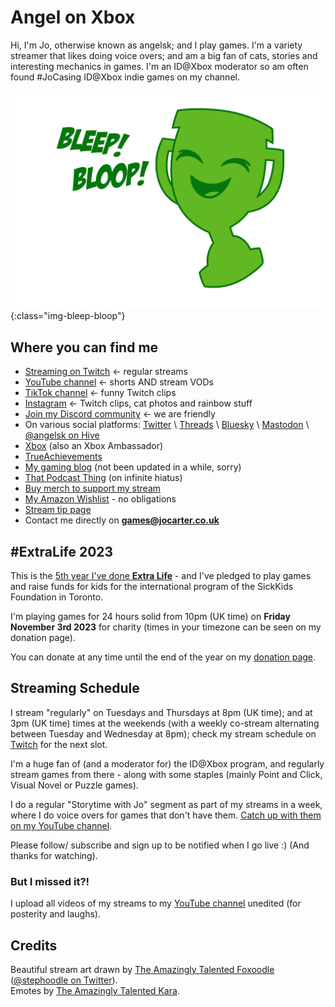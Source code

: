 # Angel on Xbox

Hi, I'm Jo, otherwise known as angelsk; and I play games.  I'm a variety streamer that likes doing voice overs; and am a big fan of cats, stories and interesting mechanics in games.  I'm an ID@Xbox moderator so am often found #JoCasing ID@Xbox indie games on my channel.

![Bleep! Bloop!](/assets/images/bleep-bloop.png){:class="img-bleep-bloop"}

## Where you can find me

* [Streaming on Twitch](https://www.twitch.tv/angelsk_jo) <- regular streams
* [YouTube channel](https://www.youtube.com/@angelsk_Jo) <- shorts AND stream VODs
* [TikTok channel](https://www.tiktok.com/@angelsk_Jo) <- funny Twitch clips
* [Instagram](https://www.instagram.com/angelsk/) <- Twitch clips, cat photos and rainbow stuff
* [Join my Discord community](https://discord.gg/aftQgp4) <- we are friendly
* On various social platforms: [Twitter](https://twitter.com/angelsk) \ [Threads](https://www.threads.net/@angelsk) \ [Bluesky](https://bsky.app/profile/angelsk.bsky.social) \ <a rel="me" href="https://toot.cat/@angelsk">Mastodon</a> \ [@angelsk on Hive](https://hive.page.link/7bx4)
* [Xbox](https://account.xbox.com/en-GB/Profile?gamerTag=angelsk) (also an Xbox Ambassador)
* [TrueAchievements](https://www.trueachievements.com/gamer/angelsk)
* [My gaming blog](https://www.trueachievements.com/gamer/angelsk/blog) (not been updated in a while, sorry)
* [That Podcast Thing](https://twitter.com/podcast_thing) (on infinite hiatus)
* [Buy merch to support my stream](https://teespring.com/stores/angel-on-xbox)
* [My Amazon Wishlist](https://www.amazon.co.uk/wishlist/3V8TFOVC1B8Q1) - no obligations
* [Stream tip page](https://rainmaker.gg/angelsk/tip)
* Contact me directly on **games@jocarter.co.uk**

## #ExtraLife 2023

This is the <a href="https://www.extra-life.org/participant/angelsk">5th year I've done **Extra Life**</a> - and I've pledged to play games and raise funds for kids for the international program of the SickKids Foundation in Toronto.	

I'm playing games for 24 hours solid from 10pm (UK time) on **Friday November 3rd 2023** for charity (times in your timezone can be seen on my donation page).	

You can donate at any time until the end of the year on my <a href="https://www.extra-life.org/participant/angelsk">donation page</a>.

## Streaming Schedule

I stream "regularly" on Tuesdays and Thursdays at 8pm (UK time); and at 3pm (UK time) times at the weekends (with a weekly co-stream alternating between Tuesday and Wednesday at 8pm); check my stream schedule on [Twitch](https://www.twitch.tv/angelsk_jo) for the next slot. 

I'm a huge fan of (and a moderator for) the ID@Xbox program, and regularly stream games from there - along with some staples (mainly Point and Click, Visual Novel or Puzzle games).

I do a regular "Storytime with Jo" segment as part of my streams in a week, where I do voice overs for games that don't have them. [Catch up with them on my YouTube channel](https://www.youtube.com/playlist?list=PL6RlkpVAiVLUZ7hMrjzQRWCLSrwGrkRCz).

Please follow/ subscribe and sign up to be notified when I go live :) (And thanks for watching).

### But I missed it?!

I upload all videos of my streams to my [YouTube channel](https://www.youtube.com/@angelsk_Jo) unedited (for posterity and laughs).

## Credits

Beautiful stream art drawn by [The Amazingly Talented Foxoodle](http://foxoodle.tumblr.com/) ([@stephoodle on Twitter](https://twitter.com/stephoodle)).  
Emotes by [The Amazingly Talented Kara](https://twitch.tv/karaunscripted).
